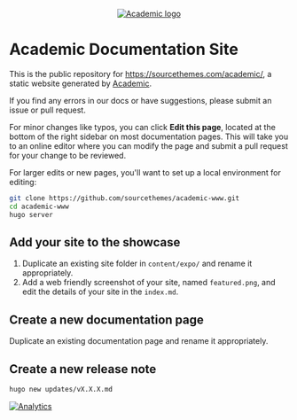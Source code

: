 <p align="center"><a href="https://sourcethemes.com/academic/" target="_blank" rel="noopener"><img src="https://sourcethemes.com/academic/img/logo_200px.png" alt="Academic logo"></a></p>

# Academic Documentation Site

This is the public repository for <https://sourcethemes.com/academic/>, a static website generated by [Academic](https://sourcethemes.com/academic/).

If you find any errors in our docs or have suggestions, please submit an issue or pull request.

For minor changes like typos, you can click **Edit this page**, located at the bottom of the right sidebar on most documentation pages. This will take you to an online editor where you can modify the page and submit a pull request for your change to be reviewed.

For larger edits or new pages, you'll want to set up a local environment for editing:

```bash
git clone https://github.com/sourcethemes/academic-www.git
cd academic-www
hugo server
```

## Add your site to the showcase

1. Duplicate an existing site folder in `content/expo/` and rename it appropriately.
2. Add a web friendly screenshot of your site, named `featured.png`, and edit the details of your site in the `index.md`.

## Create a new documentation page

Duplicate an existing documentation page and rename it appropriately.

## Create a new release note

```bash
hugo new updates/vX.X.X.md
```

[![Analytics](https://ga-beacon.appspot.com/UA-78646709-2/academic-www/readme?pixel)](https://github.com/igrigorik/ga-beacon)
